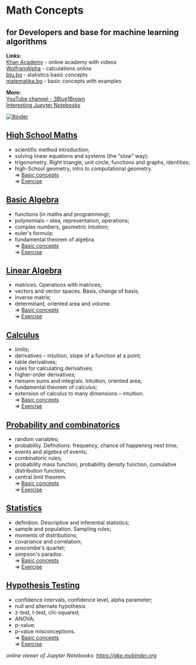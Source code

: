 # Math Concepts
## for Developers and base for machine learning algorithms

**Links:**  
[Khan Academy](https://bg.khanacademy.org/math) - online academy with videos  
[WolframAlpha](https://www.wolframalpha.com/) - calculations online  
[btu.bg](https://www.btu.bg/statexcel/) - statistics basic concepts  
[matematika.bg](https://www.matematika.bg/) - basic concepts with examples

**More:**  
[YouTube channel - 3Blue1Brown](https://www.youtube.com/channel/UCYO_jab_esuFRV4b17AJtAw)  
[Interesting Jupyter Notebooks](https://github.com/jupyter/jupyter/wiki/A-gallery-of-interesting-Jupyter-Notebooks)  

[![Binder](https://mybinder.org/badge_logo.svg)](https://mybinder.org/v2/gh/simeonemanuilov/math-concepts/master)  

## [High School Maths](/high-scool-maths)
- scientific method introduction;
- solving linear equations and systems (the “slow” way);
- trigonometry. Right triangle, unit circle, functions and graphs, identities;
- high-School geometry, intro to computational geometry.    
=> [Basic concepts](/high-scool-maths/high-scool-math-concepts.ipynb)  
=> [Exercise](/high-scool-maths/high-scool-math-exercise.ipynb)  
  
## [Basic Algebra](/basic-algebra)</h2>
- functions (in maths and programming);
- polynomials – idea, representation, operations;
- complex numbers, geometric intuition;
- euler's formula;
- fundamental theorem of algebra.  
=> [Basic concepts](/basic-algebra/basic-algebra-concepts.ipynb)  
=> [Exercise](/basic-algebra/basic-algebra-exercise.ipynb)
  
## [Linear Algebra](/linear-algebra)</h2>
- matrices. Operations with matrices;
- vectors and vector spaces. Basis, change of basis;
- inverse matrix;
- determinant, oriented area and volume.  
=> [Basic concepts](/linear-algebra/linear-algebra-concepts.ipynb)  
=> [Exercise](/linear-algebra/linear-algebra-exercise.ipynb)
  
## [Calculus](/calculus)</h2>
- limits;
- derivatives – intuition, slope of a function at a point;
- table derivatives;
- rules for calculating derivatives;
- higher-order derivatives;
- riemann sums and integrals. Intuition, oriented area;
- fundamental theorem of calculus;
- extension of calculus to many dimensions – intuition.  
  => [Basic concepts](/calculus/calculus-concepts.ipynb)    
  => [Exercise](/calculus/calculus-exercise.ipynb)
  
## [Probability and combinatorics](/probability-combinatorics)</h2>
- random variables;
- probability. Definitions: frequency, chance of happening next time;
- events and algebra of events;
- combinatoric rules;
- probability mass function, probability density function, cumulative distribution function;
- central limit theorem.  
  => [Basic concepts]()  
  => [Exercise](/probability-combinatorics/probability-combinatorics.ipynb)
  
## [Statistics](/statistics)</h2>
- definition. Descriptive and inferential statistics;
- sample and population. Sampling rules;
- moments of distributions;
- covariance and correlation;
- anscombe's quartet;
- simpson's paradox.  
  => [Basic concepts](/statistics/statistic-concepts.ipynb)  
  => [Exercise](/statistics/statistic-exercise.ipynb)
  
## [Hypothesis Testing](/statistics)</h2>
- confidence intervals, confidence level, alpha parameter;
- null and alternate hypothesis
- z-test, t-test, chi-squared;
- ANOVA;
- p-value;
- p-value misconceptions.  
  => [Basic concepts]()  
  => [Exercise](/hypothesis-testing/hypothesis-testing-exercise.ipynb)
  
*online viewer of Jupyter Notebooks: https://gke.mybinder.org*